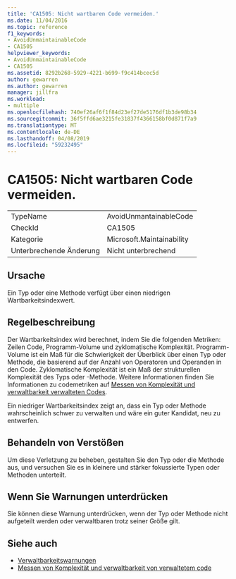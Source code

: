 ```yaml
---
title: 'CA1505: Nicht wartbaren Code vermeiden.'
ms.date: 11/04/2016
ms.topic: reference
f1_keywords:
- AvoidUnmaintainableCode
- CA1505
helpviewer_keywords:
- AvoidUnmaintainableCode
- CA1505
ms.assetid: 8292b268-5929-4221-b699-f9c414bcec5d
author: gewarren
ms.author: gewarren
manager: jillfra
ms.workload:
- multiple
ms.openlocfilehash: 740ef26af6f1f84d23ef27de5176df1b3de98b34
ms.sourcegitcommit: 36f5ffd6ae3215fe31837f4366158bf0d871f7a9
ms.translationtype: MT
ms.contentlocale: de-DE
ms.lasthandoff: 04/08/2019
ms.locfileid: "59232495"
---
```

# <a name="ca1505-avoid-unmaintainable-code"></a>CA1505: Nicht wartbaren Code vermeiden.

|||
|-|-|
|TypeName|AvoidUnmantainableCode|
|CheckId|CA1505|
|Kategorie|Microsoft.Maintainability|
|Unterbrechende Änderung|Nicht unterbrechend|

## <a name="cause"></a>Ursache

Ein Typ oder eine Methode verfügt über einen niedrigen Wartbarkeitsindexwert.

## <a name="rule-description"></a>Regelbeschreibung

Der Wartbarkeitsindex wird berechnet, indem Sie die folgenden Metriken: Zeilen Code, Programm-Volume und zyklomatische Komplexität. Programm-Volume ist ein Maß für die Schwierigkeit der Überblick über einen Typ oder Methode, die basierend auf der Anzahl von Operatoren und Operanden in den Code. Zyklomatische Komplexität ist ein Maß der strukturellen Komplexität des Typs oder -Methode. Weitere Informationen finden Sie Informationen zu codemetriken auf [Messen von Komplexität und verwaltbarkeit verwalteten Codes](../code-quality/code-metrics-values.md).

Ein niedriger Wartbarkeitsindex zeigt an, dass ein Typ oder Methode wahrscheinlich schwer zu verwalten und wäre ein guter Kandidat, neu zu entwerfen.

## <a name="how-to-fix-violations"></a>Behandeln von Verstößen

Um diese Verletzung zu beheben, gestalten Sie den Typ oder die Methode aus, und versuchen Sie es in kleinere und stärker fokussierte Typen oder Methoden unterteilt.

## <a name="when-to-suppress-warnings"></a>Wenn Sie Warnungen unterdrücken

Sie können diese Warnung unterdrücken, wenn der Typ oder Methode nicht aufgeteilt werden oder verwaltbaren trotz seiner Größe gilt.

## <a name="see-also"></a>Siehe auch

- [Verwaltbarkeitswarnungen](../code-quality/maintainability-warnings.md)
- [Messen von Komplexität und verwaltbarkeit von verwaltetem code](../code-quality/code-metrics-values.md)